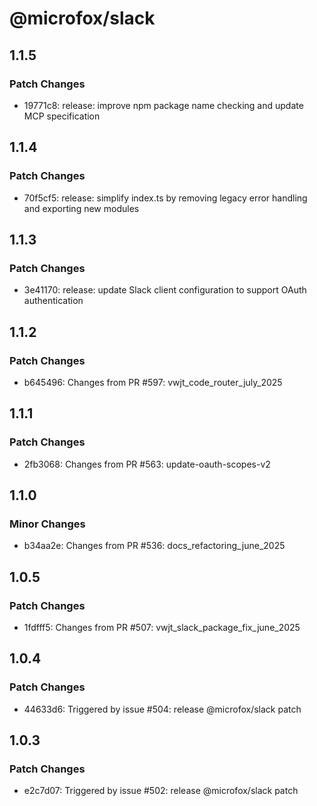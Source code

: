 # @microfox/slack

## 1.1.5

### Patch Changes

- 19771c8: release: improve npm package name checking and update MCP specification

## 1.1.4

### Patch Changes

- 70f5cf5: release: simplify index.ts by removing legacy error handling and exporting new modules

## 1.1.3

### Patch Changes

- 3e41170: release: update Slack client configuration to support OAuth authentication

## 1.1.2

### Patch Changes

- b645496: Changes from PR #597: vwjt_code_router_july_2025

## 1.1.1

### Patch Changes

- 2fb3068: Changes from PR #563: update-oauth-scopes-v2

## 1.1.0

### Minor Changes

- b34aa2e: Changes from PR #536: docs_refactoring_june_2025

## 1.0.5

### Patch Changes

- 1fdfff5: Changes from PR #507: vwjt_slack_package_fix_june_2025

## 1.0.4

### Patch Changes

- 44633d6: Triggered by issue #504: release @microfox/slack patch

## 1.0.3

### Patch Changes

- e2c7d07: Triggered by issue #502: release @microfox/slack patch
